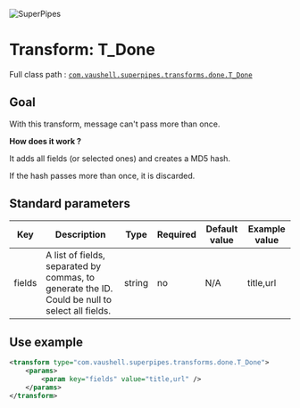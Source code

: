 ![SuperPipes](https://raw.githubusercontent.com/fabienvauchelles/superpipes/master/docs/images/logo_slogan238.png)


# Transform: T_Done

Full class path : [`com.vaushell.superpipes.transforms.done.T_Done`](../../superpipes/src/main/java/com/vaushell/superpipes/transforms/done/T_Done.java)


## Goal

With this transform, message can't pass more than once.


__How does it work ?__

It adds all fields (or selected ones) and creates a MD5 hash.

If the hash passes more than once, it is discarded.


## Standard parameters

Key | Description | Type | Required | Default value | Example value
 --- | --- | --- | --- | --- | --- 
fields | A list of fields, separated by commas, to generate the ID. Could be null to select all fields. | string | no | N/A | title,url

## Use example

```xml
<transform type="com.vaushell.superpipes.transforms.done.T_Done">
    <params>
        <param key="fields" value="title,url" />
    </params>
</transform>
```
